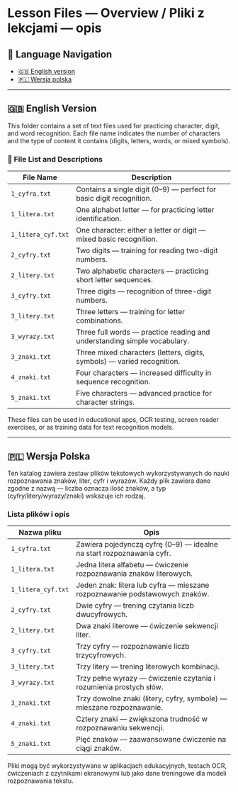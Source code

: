 # Lesson Files — Overview / Pliki z lekcjami — opis

## 📌 Language Navigation

- [🇬🇧 English version](#english-version)
- [🇵🇱 Wersja polska](#wersja-polska)
---

## 🇬🇧 English Version

This folder contains a set of text files used for practicing character, digit, and word recognition. Each file name indicates the number of characters and the type of content it contains (digits, letters, words, or mixed symbols).

### 📄 File List and Descriptions

| File Name            | Description                                                             |
|----------------------|-------------------------------------------------------------------------|
| `1_cyfra.txt`        | Contains a single digit (0–9) — perfect for basic digit recognition.     |
| `1_litera.txt`       | One alphabet letter — for practicing letter identification.              |
| `1_litera_cyf.txt`   | One character: either a letter or digit — mixed basic recognition.       |
| `2_cyfry.txt`        | Two digits — training for reading two-digit numbers.                     |
| `2_litery.txt`       | Two alphabetic characters — practicing short letter sequences.           |
| `3_cyfry.txt`        | Three digits — recognition of three-digit numbers.                       |
| `3_litery.txt`       | Three letters — training for letter combinations.                        |
| `3_wyrazy.txt`       | Three full words — practice reading and understanding simple vocabulary. |
| `3_znaki.txt`        | Three mixed characters (letters, digits, symbols) — varied recognition.  |
| `4_znaki.txt`        | Four characters — increased difficulty in sequence recognition.          |
| `5_znaki.txt`        | Five characters — advanced practice for character strings.               |

These files can be used in educational apps, OCR testing, screen reader exercises, or as training data for text recognition models.

---

## 🇵🇱 Wersja Polska

Ten katalog zawiera zestaw plików tekstowych wykorzystywanych do nauki rozpoznawania znaków, liter, cyfr i wyrazów. Każdy plik zawiera dane zgodne z nazwą — liczba oznacza ilość znaków, a typ (cyfry/litery/wyrazy/znaki) wskazuje ich rodzaj.

### Lista plików i opis

| Nazwa pliku         | Opis                                                                 |
|---------------------|----------------------------------------------------------------------|
| `1_cyfra.txt`        | Zawiera pojedynczą cyfrę (0–9) — idealne na start rozpoznawania cyfr. |
| `1_litera.txt`       | Jedna litera alfabetu — ćwiczenie rozpoznawania znaków literowych.    |
| `1_litera_cyf.txt`   | Jeden znak: litera lub cyfra — mieszane rozpoznawanie podstawowych znaków. |
| `2_cyfry.txt`        | Dwie cyfry — trening czytania liczb dwucyfrowych.                     |
| `2_litery.txt`       | Dwa znaki literowe — ćwiczenie sekwencji liter.                      |
| `3_cyfry.txt`        | Trzy cyfry — rozpoznawanie liczb trzycyfrowych.                       |
| `3_litery.txt`       | Trzy litery — trening literowych kombinacji.                         |
| `3_wyrazy.txt`       | Trzy pełne wyrazy — ćwiczenie czytania i rozumienia prostych słów.    |
| `3_znaki.txt`        | Trzy dowolne znaki (litery, cyfry, symbole) — mieszane rozpoznawanie. |
| `4_znaki.txt`        | Cztery znaki — zwiększona trudność w rozpoznawaniu sekwencji.         |
| `5_znaki.txt`        | Pięć znaków — zaawansowane ćwiczenie na ciągi znaków.                 |

Pliki mogą być wykorzystywane w aplikacjach edukacyjnych, testach OCR, ćwiczeniach z czytnikami ekranowymi lub jako dane treningowe dla modeli rozpoznawania tekstu.
